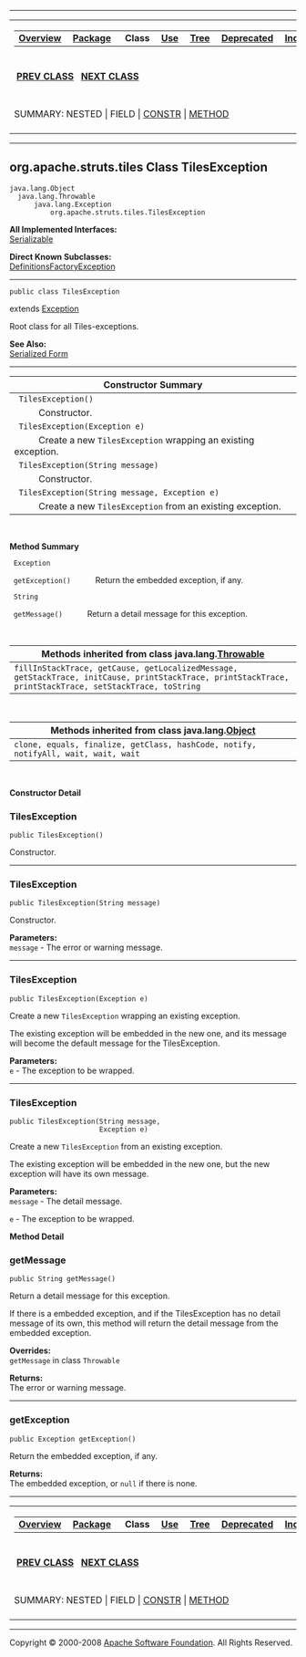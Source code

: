 ------------------------------------------------------------------------

<span id="navbar_top"></span> [](#skip-navbar_top "Skip navigation links")

<table>
<colgroup>
<col width="50%" />
<col width="50%" />
</colgroup>
<tbody>
<tr class="odd">
<td align="left"><span id="navbar_top_firstrow"></span>
<table>
<tbody>
<tr class="odd">
<td align="left"><a href="../../../../overview-summary.html.md"><strong>Overview</strong></a> </td>
<td align="left"><a href="package-summary.html.md"><strong>Package</strong></a> </td>
<td align="left"> <strong>Class</strong> </td>
<td align="left"><a href="class-use/TilesException.html.md"><strong>Use</strong></a> </td>
<td align="left"><a href="package-tree.html.md"><strong>Tree</strong></a> </td>
<td align="left"><a href="../../../../deprecated-list.html.md"><strong>Deprecated</strong></a> </td>
<td align="left"><a href="../../../../index-all.html.md"><strong>Index</strong></a> </td>
<td align="left"><a href="../../../../help-doc.html.md"><strong>Help</strong></a> </td>
</tr>
</tbody>
</table></td>
<td align="left"></td>
</tr>
<tr class="even">
<td align="left"> <a href="../../../../org/apache/struts/tiles/RedeployableActionServlet.html.md" title="class in org.apache.struts.tiles"><strong>PREV CLASS</strong></a>   <a href="../../../../org/apache/struts/tiles/TilesPlugin.html" title="class in org.apache.struts.tiles"><strong>NEXT CLASS</strong></a></td>
<td align="left"><a href="../../../../index.html.md?org/apache/struts/tiles/TilesException.html"><strong>FRAMES</strong></a>    <a href="TilesException.html"><strong>NO FRAMES</strong></a>    
<a href="../../../../allclasses-noframe.html.md"><strong>All Classes</strong></a></td>
</tr>
<tr class="odd">
<td align="left">SUMMARY: NESTED | FIELD | <a href="#constructor_summary">CONSTR</a> | <a href="#method_summary">METHOD</a></td>
<td align="left">DETAIL: FIELD | <a href="#constructor_detail">CONSTR</a> | <a href="#method_detail">METHOD</a></td>
</tr>
</tbody>
</table>

<span id="skip-navbar_top"></span>

------------------------------------------------------------------------

org.apache.struts.tiles
 Class TilesException
-----------------------

    java.lang.Object
      java.lang.Throwable
          java.lang.Exception
              org.apache.struts.tiles.TilesException

**All Implemented Interfaces:**  
[Serializable](http://java.sun.com/j2se/1.4.2/docs/api/java/io/Serializable.html.md?is-external=true "class or interface in java.io")

<!-- -->

**Direct Known Subclasses:**  
[DefinitionsFactoryException](../../../../org/apache/struts/tiles/DefinitionsFactoryException.html.md "class in org.apache.struts.tiles")

------------------------------------------------------------------------

    public class TilesException

extends [Exception](http://java.sun.com/j2se/1.4.2/docs/api/java/lang/Exception.html.md?is-external=true "class or interface in java.lang")

Root class for all Tiles-exceptions.

**See Also:**  
[Serialized Form](../../../../serialized-form.html.md#org.apache.struts.tiles.TilesException)

------------------------------------------------------------------------

<span id="constructor_summary"></span>

| **Constructor Summary**                                                  |
|--------------------------------------------------------------------------|
| ` TilesException()`                                                      
            Constructor.                                                   |
| ` TilesException(Exception e)`                                           
            Create a new `TilesException` wrapping an existing exception.  |
| ` TilesException(String message)`                                        
            Constructor.                                                   |
| ` TilesException(String message, Exception e)`                           
            Create a new `TilesException` from an existing exception.      |

  <span id="method_summary"></span>

**Method Summary**

` Exception`

` getException()`
           Return the embedded exception, if any.

` String`

` getMessage()`
           Return a detail message for this exception.

 <span id="methods_inherited_from_class_java.lang.Throwable"></span>

| **Methods inherited from class java.lang.[Throwable](http://java.sun.com/j2se/1.4.2/docs/api/java/lang/Throwable.html.md?is-external=true "class or interface in java.lang")** |
|-----------------------------------------------------------------------------------------------------------------------------------------------------------------------------|
| `fillInStackTrace, getCause, getLocalizedMessage, getStackTrace, initCause, printStackTrace, printStackTrace, printStackTrace, setStackTrace, toString`                     |

 <span id="methods_inherited_from_class_java.lang.Object"></span>

| **Methods inherited from class java.lang.[Object](http://java.sun.com/j2se/1.4.2/docs/api/java/lang/Object.html.md?is-external=true "class or interface in java.lang")** |
|-----------------------------------------------------------------------------------------------------------------------------------------------------------------------|
| `clone, equals, finalize, getClass, hashCode, notify, notifyAll, wait, wait, wait`                                                                                    |

 

<span id="constructor_detail"></span>

**Constructor Detail**

### TilesException

    public TilesException()

Constructor.

------------------------------------------------------------------------

### TilesException

    public TilesException(String message)

Constructor.

**Parameters:**  
`message` - The error or warning message.

------------------------------------------------------------------------

### TilesException

    public TilesException(Exception e)

Create a new `TilesException` wrapping an existing exception.

The existing exception will be embedded in the new one, and its message will become the default message for the TilesException.

**Parameters:**  
`e` - The exception to be wrapped.

------------------------------------------------------------------------

### TilesException

    public TilesException(String message,
                          Exception e)

Create a new `TilesException` from an existing exception.

The existing exception will be embedded in the new one, but the new exception will have its own message.

**Parameters:**  
`message` - The detail message.

`e` - The exception to be wrapped.

<span id="method_detail"></span>

**Method Detail**

### getMessage

    public String getMessage()

Return a detail message for this exception.

If there is a embedded exception, and if the TilesException has no detail message of its own, this method will return the detail message from the embedded exception.

**Overrides:**  
`getMessage` in class `Throwable`

<!-- -->

**Returns:**  
The error or warning message.

------------------------------------------------------------------------

### getException

    public Exception getException()

Return the embedded exception, if any.

**Returns:**  
The embedded exception, or `null` if there is none.

------------------------------------------------------------------------

<span id="navbar_bottom"></span> [](#skip-navbar_bottom "Skip navigation links")

<table>
<colgroup>
<col width="50%" />
<col width="50%" />
</colgroup>
<tbody>
<tr class="odd">
<td align="left"><span id="navbar_bottom_firstrow"></span>
<table>
<tbody>
<tr class="odd">
<td align="left"><a href="../../../../overview-summary.html.md"><strong>Overview</strong></a> </td>
<td align="left"><a href="package-summary.html.md"><strong>Package</strong></a> </td>
<td align="left"> <strong>Class</strong> </td>
<td align="left"><a href="class-use/TilesException.html.md"><strong>Use</strong></a> </td>
<td align="left"><a href="package-tree.html.md"><strong>Tree</strong></a> </td>
<td align="left"><a href="../../../../deprecated-list.html.md"><strong>Deprecated</strong></a> </td>
<td align="left"><a href="../../../../index-all.html.md"><strong>Index</strong></a> </td>
<td align="left"><a href="../../../../help-doc.html.md"><strong>Help</strong></a> </td>
</tr>
</tbody>
</table></td>
<td align="left"></td>
</tr>
<tr class="even">
<td align="left"> <a href="../../../../org/apache/struts/tiles/RedeployableActionServlet.html.md" title="class in org.apache.struts.tiles"><strong>PREV CLASS</strong></a>   <a href="../../../../org/apache/struts/tiles/TilesPlugin.html" title="class in org.apache.struts.tiles"><strong>NEXT CLASS</strong></a></td>
<td align="left"><a href="../../../../index.html.md?org/apache/struts/tiles/TilesException.html"><strong>FRAMES</strong></a>    <a href="TilesException.html"><strong>NO FRAMES</strong></a>    
<a href="../../../../allclasses-noframe.html.md"><strong>All Classes</strong></a></td>
</tr>
<tr class="odd">
<td align="left">SUMMARY: NESTED | FIELD | <a href="#constructor_summary">CONSTR</a> | <a href="#method_summary">METHOD</a></td>
<td align="left">DETAIL: FIELD | <a href="#constructor_detail">CONSTR</a> | <a href="#method_detail">METHOD</a></td>
</tr>
</tbody>
</table>

<span id="skip-navbar_bottom"></span>

------------------------------------------------------------------------

Copyright © 2000-2008 [Apache Software Foundation](http://www.apache.org/). All Rights Reserved.
